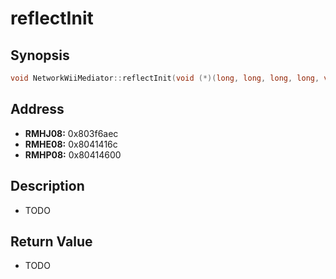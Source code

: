 # reflectInit



Synopsis
--------
```C++
void NetworkWiiMediator::reflectInit(void (*)(long, long, long, long, void*, void*), void*);
```



Address
-------
 * __RMHJ08:__ 0x803f6aec
 * __RMHE08:__ 0x8041416c
 * __RMHP08:__ 0x80414600



Description
-----------
 * TODO



Return Value
------------
 * TODO

